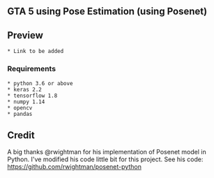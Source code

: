 ## GTA 5 using Pose Estimation (using Posenet)

## Preview
	* Link to be added

### Requirements
	* python 3.6 or above
	* keras 2.2
	* tensorflow 1.8
	* numpy 1.14
	* opencv
	* pandas

## Credit
A big thanks @rwightman for his implementation of Posenet model in Python.
I've modified his code little bit for this project. See his code: https://github.com/rwightman/posenet-python